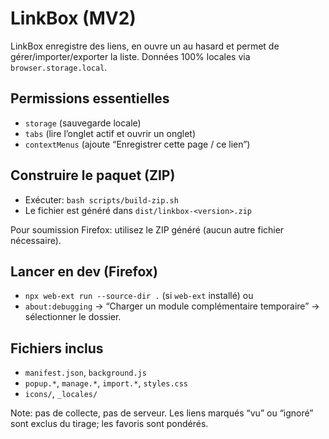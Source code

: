 # LinkBox (MV2)

LinkBox enregistre des liens, en ouvre un au hasard et permet de gérer/importer/exporter la liste. Données 100% locales via `browser.storage.local`.

## Permissions essentielles
- `storage` (sauvegarde locale)
- `tabs` (lire l’onglet actif et ouvrir un onglet)
- `contextMenus` (ajoute “Enregistrer cette page / ce lien”)

## Construire le paquet (ZIP)
- Exécuter: `bash scripts/build-zip.sh`
- Le fichier est généré dans `dist/linkbox-<version>.zip`

Pour soumission Firefox: utilisez le ZIP généré (aucun autre fichier nécessaire).

## Lancer en dev (Firefox)
- `npx web-ext run --source-dir .` (si `web-ext` installé)
ou
- `about:debugging` → “Charger un module complémentaire temporaire” → sélectionner le dossier.

## Fichiers inclus
- `manifest.json`, `background.js`
- `popup.*`, `manage.*`, `import.*`, `styles.css`
- `icons/`, `_locales/`

Note: pas de collecte, pas de serveur. Les liens marqués “vu” ou “ignoré” sont exclus du tirage; les favoris sont pondérés.
